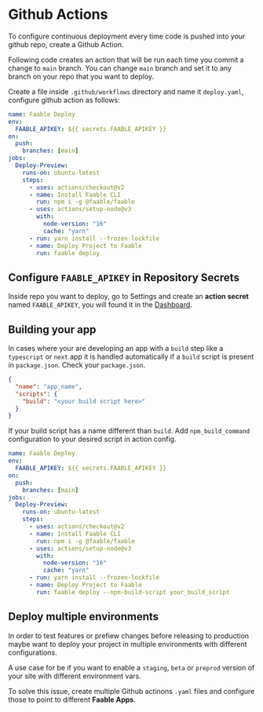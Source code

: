 # Github Actions

To configure continuous deployment every time code is pushed into your github repo, create a Github Action.

Following code creates an action that will be run each time you commit a change to `main` branch. You can change `main` branch and set it to any branch on your repo that you want to deploy.

Create a file inside `.github/workflows` directory and name it `deploy.yaml`, configure github action as follows:

```yaml
name: Faable Deploy
env:
  FAABLE_APIKEY: ${{ secrets.FAABLE_APIKEY }}
on:
  push:
    branches: [main]
jobs:
  Deploy-Preview:
    runs-on: ubuntu-latest
    steps:
      - uses: actions/checkout@v2
      - name: Install Faable CLI
        run: npm i -g @faable/faable
      - uses: actions/setup-node@v3
        with:
          node-version: "16"
          cache: "yarn"
      - run: yarn install --frozen-lockfile
      - name: Deploy Project to Faable
        run: faable deploy
```

## Configure `FAABLE_APIKEY` in Repository Secrets

Inside repo you want to deploy, go to Settings and create an **action secret** named `FAABLE_APIKEY`, you will found it in the [Dashboard](https://www.faable.com/dashboard).

## Building your app

In cases where your are developing an app with a `build` step like a `typescript` or `next` app it is handled automatically if a `build` script is present in `package.json`. Check your `package.json`.

```json
{
  "name": "app_name",
  "scripts": {
    "build": "<your build script here>"
  }
}
```

If your build script has a name different than `build`. Add `npm_build_command` configuration to your desired script in action config.

```yaml
name: Faable Deploy
env:
  FAABLE_APIKEY: ${{ secrets.FAABLE_APIKEY }}
on:
  push:
    branches: [main]
jobs:
  Deploy-Preview:
    runs-on: ubuntu-latest
    steps:
      - uses: actions/checkout@v2
      - name: Install Faable CLI
        run: npm i -g @faable/faable
      - uses: actions/setup-node@v3
        with:
          node-version: "16"
          cache: "yarn"
      - run: yarn install --frozen-lockfile
      - name: Deploy Project to Faable
        run: faable deploy --npm-build-script your_build_script
```

## Deploy multiple environments

In order to test features or prefiew changes before releasing to production maybe want to deploy your project in multiple environments with different configurations.

A use case for be if you want to enable a `staging`, `beta` or `preprod` version of your site with different environment vars.

To solve this issue, create multiple Github actinons `.yaml` files and configure those to point to different **Faable Apps**.
